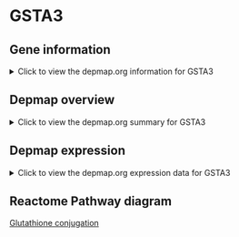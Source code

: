 <h1>GSTA3</h1>

<h2>Gene information</h2>
<details>
  <summary>Click to view the depmap.org information for GSTA3</summary>
  <iframe src="https://depmap.org/portal/gene/GSTA3?tab=about" style="border:none;width:100%;height:800px"></iframe>
</details>

<h2>Depmap overview</h2>
<details>
  <summary>Click to view the depmap.org summary for GSTA3</summary>
  <iframe src="https://depmap.org/portal/gene/GSTA3?tab=overview" style="border:none;width:100%;height:800px"></iframe>
</details>

<h2>Depmap expression</h2>
<details>
  <summary>Click to view the depmap.org expression data for GSTA3</summary>
  <iframe src="https://depmap.org/portal/gene/GSTA3?tab=characterization" style="border:none;width:100%;height:800px"></iframe>
</details>



<h2>Reactome Pathway diagram</h2>
<a href="https://reactome.org/PathwayBrowser/#/R-HSA-156590" target="_BLANK">Glutathione conjugation</a>



